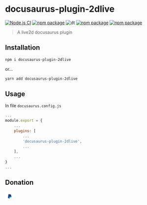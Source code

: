 # docusaurus-plugin-2dlive

[![Node.js CI](https://github.com/thangved/docusaurus-plugin-2dlive/actions/workflows/node.js.yml/badge.svg)](https://github.com/thangved/docusaurus-plugin-2dlive/actions/workflows/node.js.yml)
[![npm package](https://badgen.net/npm/v/docusaurus-plugin-2dlive)](https://www.npmjs.com/package/docusaurus-plugin-2dlive)
![dt](https://badgen.net/npm/dt/docusaurus-plugin-2dlive)
[![npm package](https://badgen.net/npm/dependents/got/docusaurus-plugin-2dlive)](https://www.npmjs.com/package/docusaurus-plugin-2dlive)
[![npm package](https://badgen.net/npm/license/docusaurus-plugin-2dlive)](https://www.npmjs.com/package/docusaurus-plugin-2dlive)

> A live2d docusaurus plugin

## Installation

```sh
npm i docusaurus-plugin-2dlive
```

or...

```sh
yarn add docusaurus-plugin-2dlive
```

## Usage

In file `docusaurus.config.js`

```js
...
module.export = {
    ...
    plugins: [
        ...
        'docusaurus-plugin-2dlive',
        ...
    ],
    ...
}
...
```

## Donation

<a href='https://www.paypal.com/paypalme/minhthangpay'>
    <img title='paypal' width='30px' src='assets/paypal-3384015_1280.png'/>
</a>
